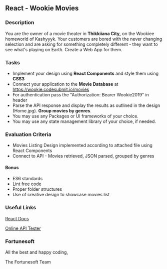 ## React - Wookie Movies

### Description

You are the owner of a movie theater in **Thikkiiana City,** on the Wookiee homeworld of Kashyyyk. Your customers are bored with the never changing selection and are asking for something completely different - they want to see what's playing on Earth. Create a Web App for them.

### Tasks

- Implement your design using  **React Components** and style them using **CSS3**
- Connect your application to the **Movie Database** at <https://wookie.codesubmit.io/movies>
- For authentication pass the "Authorization: Bearer Wookie2019" in header
- Parse the API response and display the results as outlined in the design (Home.jpg). **Group movies by genres**.
- You may use any Packages or UI frameworks of your choice.
- You may use any state management library of your choice, if needed.

### Evaluation Criteria

- Movies Listing Design implemented according to attached file using React Components
- Connect to API - Movies retrieved, JSON parsed, grouped by genres

#### Bonus

- ES6 standards
- Lint free code
- Proper folder structures
- Use of creative design to showcase movies list

### Useful Links

[React Docs](https://reactjs.org/docs/context.html)

[Online API Tester](https://reqbin.com/)

### Fortunesoft

All the best and happy coding,

The Fortunesoft Team
